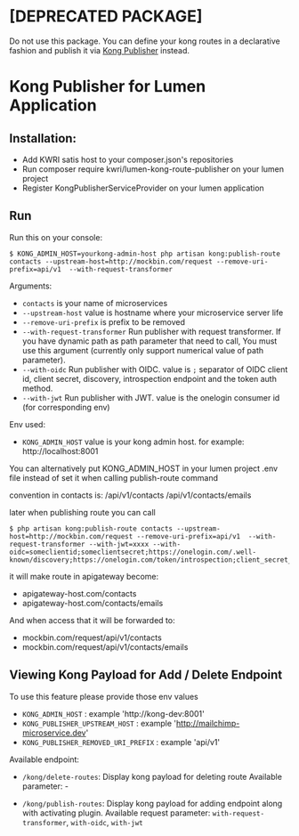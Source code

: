 # [DEPRECATED PACKAGE]
Do not use this package. You can define your kong routes in a declarative fashion and publish it via [Kong Publisher](https://dev-kong-publisher.command-api.kw.com) instead.

# Kong Publisher for Lumen Application

## Installation:

- Add KWRI satis host to your composer.json's repositories
- Run composer require kwri/lumen-kong-route-publisher on your lumen project
- Register KongPublisherServiceProvider on your lumen application


## Run
Run this on your console:
```
$ KONG_ADMIN_HOST=yourkong-admin-host php artisan kong:publish-route contacts --upstream-host=http://mockbin.com/request --remove-uri-prefix=api/v1  --with-request-transformer
```

Arguments:

- `contacts` is your name of microservices
- `--upstream-host` value is hostname where your microservice server life
- `--remove-uri-prefix` is prefix to be removed
- `--with-request-transformer` Run publisher with request transformer. If you have dynamic path as path parameter that need to call, You must use this argument (currently only support numerical value of path parameter).
- `--with-oidc` Run publisher with OIDC. value is `;` separator of OIDC client id, client secret, discovery, introspection endpoint and the token auth method.
- `--with-jwt` Run publisher with JWT. value is the onelogin consumer id (for corresponding env)

Env used:
- `KONG_ADMIN_HOST` value is your kong admin host. for example:
http://localhost:8001

You can alternatively put KONG_ADMIN_HOST in your lumen project .env file instead of set it when calling publish-route command

convention in contacts is:
/api/v1/contacts
/api/v1/contacts/emails

later when publishing route you can call
```
$ php artisan kong:publish-route contacts --upstream-host=http://mockbin.com/request --remove-uri-prefix=api/v1  --with-request-transformer --with-jwt=xxxx --with-oidc=someclientid;someclientsecret;https://onelogin.com/.well-known/discovery;https://onelogin.com/token/introspection;client_secret_basic
```

it will make route in apigateway become:
- apigateway-host.com/contacts
- apigateway-host.com/contacts/emails

And when access that it will be forwarded to:
- mockbin.com/request/api/v1/contacts
- mockbin.com/request/api/v1/contacts/emails

## Viewing Kong Payload for Add / Delete Endpoint

To use this feature please provide those env values

- `KONG_ADMIN_HOST` : example 'http://kong-dev:8001'
- `KONG_PUBLISHER_UPSTREAM_HOST` : example 'http://mailchimp-microservice.dev'
- `KONG_PUBLISHER_REMOVED_URI_PREFIX` : example 'api/v1'

Available endpoint:

- `/kong/delete-routes`: Display kong payload for deleting route
   Available parameter: -

- `/kong/publish-routes`: Display kong payload for adding endpoint along with activating plugin.
  Available request parameter: `with-request-transformer`, `with-oidc`, `with-jwt`
